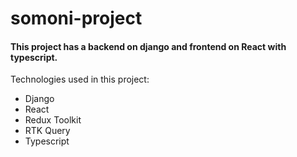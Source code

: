 # somoni-project
#### This project has a backend on django and frontend on React with typescript.
Technologies used in this project:
* Django
* React
* Redux Toolkit
* RTK Query
* Typescript
